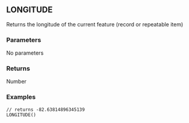 ## LONGITUDE

Returns the longitude of the current feature (record or repeatable item)

### Parameters
No parameters

### Returns
Number

### Examples
```
// returns -82.63814896345139
LONGITUDE()
```
